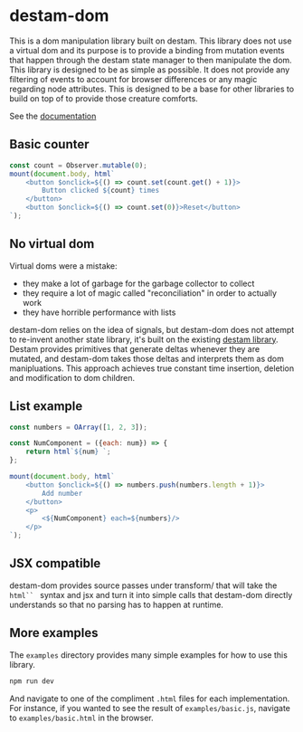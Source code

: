 # destam-dom

This is a dom manipulation library built on destam. This library does not use a virtual dom and its purpose is to provide a binding from mutation events that happen through the destam state manager to then manipulate the dom. This library is designed to be as simple as possible. It does not provide any filtering of events to account for browser differences or any magic regarding node attributes. This is designed to be a base for other libraries to build on top of to provide those creature comforts.

See the [documentation](doc.md)

## Basic counter
```js
const count = Observer.mutable(0);
mount(document.body, html`
	<button $onclick=${() => count.set(count.get() + 1)}>
		Button clicked ${count} times
	</button>
	<button $onclick=${() => count.set(0)}>Reset</button>
`);
```

## No virtual dom
Virtual doms were a mistake:
- they make a lot of garbage for the garbage collector to collect
- they require a lot of magic called "reconciliation" in order to actually work
- they have horrible performance with lists

destam-dom relies on the idea of signals, but destam-dom does not attempt to re-invent another state library, it's built on the existing [destam library](https://github.com/equator-studios/destam). Destam provides primitives that generate deltas whenever they are mutated, and destam-dom takes those deltas and interprets them as dom manipluations. This approach achieves true constant time insertion, deletion and modification to dom children.

## List example
```js
const numbers = OArray([1, 2, 3]);

const NumComponent = ({each: num}) => {
	return html`${num} `;
};

mount(document.body, html`
	<button $onclick=${() => numbers.push(numbers.length + 1)}>
		Add number
	</button>
	<p>
		<${NumComponent} each=${numbers}/>
	</p>
`);
```

## JSX compatible
destam-dom provides source passes under transform/ that will take the ```html`` ``` syntax and jsx and turn it into simple calls that destam-dom directly understands so that no parsing has to happen at runtime.

## More examples
The `examples` directory provides many simple examples for how to use this library.
```bash
npm run dev
```
And navigate to one of the compliment `.html` files for each implementation. For instance, if you wanted to see the result of `examples/basic.js`, navigate to `examples/basic.html` in the browser.
